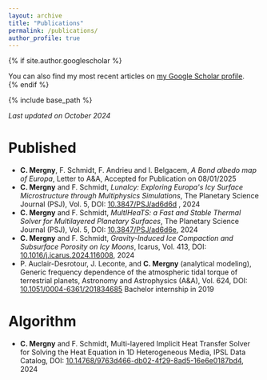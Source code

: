 ```yaml
---
layout: archive
title: "Publications"
permalink: /publications/
author_profile: true
---
```


{% if site.author.googlescholar %}
  <div class="wordwrap"> You can also find my most recent articles on <a href="{{site.author.googlescholar}}">my Google Scholar profile</a>.</div>
{% endif %}

{% include base_path %}

*Last updated on October 2024*

Published
=======
* **C. Mergny**, F. Schmidt, F. Andrieu and I. Belgacem, *A Bond albedo map of Europa*, Letter to A&A, Accepted for Publication on 08/01/2025
* **C. Mergny** and F. Schmidt, *LunaIcy: Exploring Europa's Icy Surface Microstructure through Multiphysics Simulations*, The Planetary Science Journal (PSJ), Vol. 5, DOI: [10.3847/PSJ/ad6d6d](https://iopscience.iop.org/article/10.3847/PSJ/ad6d6d) ,  2024
* **C. Mergny** and F. Schmidt, *MultIHeaTS: a Fast and Stable Thermal Solver for Multilayered Planetary Surfaces*, The Planetary Science Journal (PSJ), Vol. 5,  DOI: [10.3847/PSJ/ad6d6e](https://iopscience.iop.org/article/10.3847/PSJ/ad6d6e), 2024
* **C. Mergny** and F. Schmidt, *Gravity-Induced Ice Compaction and Subsurface Porosity on Icy Moons*, Icarus, Vol. 413,  DOI: [10.1016/j.icarus.2024.116008](https://doi.org/10.1016/j.icarus.2024.116008), 2024
* P. Auclair-Desrotour, J. Leconte, and **C. Mergny** (analytical modeling), Generic frequency dependence of the atmospheric tidal torque of terrestrial planets, Astronomy and Astrophysics (A&A), Vol. 624, DOI: [10.1051/0004-6361/201834685](https://doi.org/10.1051/0004-6361/201834685) Bachelor internship in 2019



Algorithm
=======

* **C. Mergny** and F. Schmidt,  Multi-layered Implicit Heat Transfer Solver for Solving the Heat Equation in 1D Heterogeneous Media, IPSL Data Catalog,  DOI: [10.14768/9763d466-db02-4f29-8ad5-16e6e0187bd4](https://data.ipsl.fr/catalog/srv/eng/catalog.search#/metadata/9763d466-db02-4f29-8ad5-16e6e0187bd4), 2024


